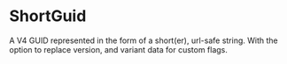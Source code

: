 # ShortGuid
A V4 GUID represented in the form of a short(er), url-safe string. With the option to replace version, and variant data for custom flags.
